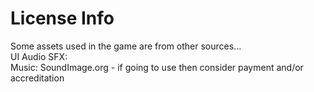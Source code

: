 # License Info
Some assets used in the game are from other sources...<br>
UI Audio SFX:<br>
Music: SoundImage.org - if going to use then consider payment and/or accreditation
